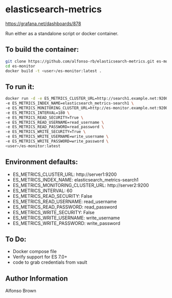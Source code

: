 # elasticsearch-metrics

https://grafana.net/dashboards/878

Run either as a standalone script or docker container.

## To build the container:

```bash
git clone https://github.com/alfonso-rb/elasticsearch-metrics.git es-monitor
cd es-monitor
docker build -t <user>/es-monitor:latest .
```

## To run it:

```bash
docker run -d -e ES_METRICS_CLUSTER_URL=http://search1.example.net:9200 \
-e ES_METRICS_INDEX_NAME=elasticsearch_metrics-search1 \
-e ES_METRICS_MONITORING_CLUSTER_URL=http://es-monitor.example.net:9200 \
-e ES_METRICS_INTERVAL=180 \
-e ES_METRICS_READ_SECURITY=True \
-e ES_METRICS_READ_USERNAME=read_username \
-e ES_METRICS_READ_PASSWORD=read_password \
-e ES_METRICS_WRITE_SECURITY=True \
-e ES_METRICS_WRITE_USERNAME=write_username \
-e ES_METRICS_WRITE_PASSWORD=write_password \
<user>/es-monitor:latest
```

## Environment defaults:

- ES_METRICS_CLUSTER_URL: http://server1:9200
- ES_METRICS_INDEX_NAME: elasticsearch_metrics-search1
- ES_METRICS_MONITORING_CLUSTER_URL: http://server2:9200
- ES_METRICS_INTERVAL: 60
- ES_METRICS_READ_SECURITY: False
- ES_METRICS_READ_USERNAME: read_username
- ES_METRICS_READ_PASSWORD: read_password
- ES_METRICS_WRITE_SECURITY: False
- ES_METRICS_WRITE_USERNAME: write_username
- ES_METRICS_WRITE_PASSWORD: write_password

## To Do:
- Docker compose file
- Verify support for ES 7.0+
- code to grab credentials from vault

## Author Information
Alfonso Brown
